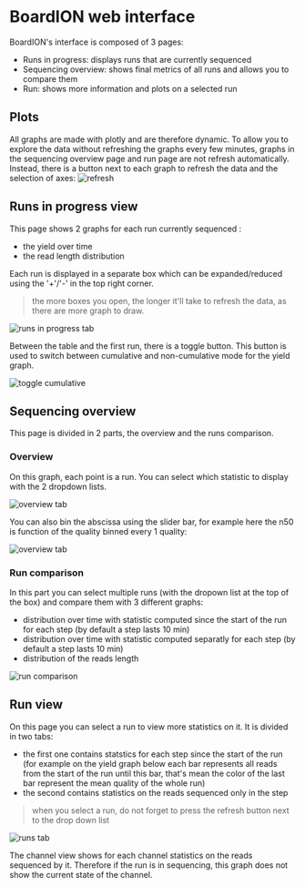 # BoardION web interface

BoardION's interface is composed of 3 pages:
- Runs in progress: displays runs that are currently sequenced
- Sequencing overview: shows final metrics of all runs and allows you to compare them
- Run: shows more information and plots on a selected run

## Plots

All graphs are made with plotly and are therefore dynamic. To allow you to explore the data without refreshing the graphs every few minutes, graphs in the sequencing overview page and run page are not refresh automatically. Instead, there is a button next to each graph to refresh the data and the selection of axes: ![refresh](images/refresh.png)

## Runs in progress view

This page shows 2 graphs for each run currently sequenced :
- the yield over time
- the read length distribution

Each run is displayed in a separate box which can be expanded/reduced using the '+'/'-' in the top right corner.

> the more boxes you open, the longer it'll take to refresh the data, as there are more graph to draw.

![runs in progress tab](images/tabRunInProgress.png)

Between the table and the first run, there is a toggle button. This button is used to switch between cumulative and non-cumulative mode for the yield graph.

![toggle cumulative](images/tabRunInProgress_toggle.png)

## Sequencing overview

This page is divided in 2 parts, the overview and the runs comparison.

### Overview

On this graph, each point is a run. You can select which statistic to display with the 2 dropdown lists.

![overview tab](images/tabOverview.png)

You can also bin the abscissa using the slider bar, for example here the n50 is function of the quality binned every 1 quality:

![overview tab](images/runOverview_bin.png)

### Run comparison

In this part you can select multiple runs (with the dropown list at the top of the box) and compare them with 3 different graphs:
- distribution over time with statistic computed since the start of the run for each step (by default a step lasts 10 min)
- distribution over time with statistic computed separatly for each step (by default a step lasts 10 min)
- distribution of the reads length

![run comparison](images/runComparison.png)

## Run view

On this page you can select a run to view more statistics on it. It is divided in two tabs:
- the first one contains statstics for each step since the start of the run (for example on the yield graph below each bar represents all reads from the start of the run until this bar, that's mean the color of the last bar represent the mean quality of the whole run)
- the second contains statistics on the reads sequenced only in the step

> when you select a run, do not forget to press the refresh button next to the drop down list

![runs tab](images/tabRun.png)

The channel view shows for each channel statistics on the reads sequenced by it. Therefore if the run is in sequencing, this graph does not show the current state of the channel.
